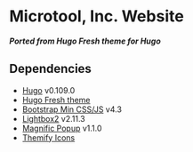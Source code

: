 # Microtool, Inc. Website
***Ported from Hugo Fresh theme for Hugo***

## Dependencies
- [Hugo](https://gohugo.io) v0.109.0
- [Hugo Fresh theme](https://github.com/StefMa/hugo-fresh)
- [Bootstrap Min CSS/JS](https://getbootstrap.com/docs/4.3/getting-started/download/) v4.3
- [Lightbox2](https://lokeshdhakar.com/projects/lightbox2/) v2.11.3
- [Magnific Popup](https://dimsemenov.com/plugins/magnific-popup/) v1.1.0
- [Themify Icons](https://themify.me/themify-icons)